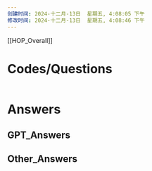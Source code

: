 ```yaml
---
创建时间: 2024-十二月-13日  星期五, 4:08:05 下午
修改时间: 2024-十二月-13日  星期五, 4:08:46 下午
---
```

[[HOP_Overall]]



# Codes/Questions

```python

```


# Answers

## GPT_Answers


## Other_Answers

